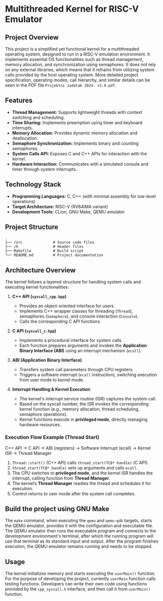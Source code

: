 # **Multithreaded Kernel for RISC-V Emulator**

## **Project Overview**
This project is a simplified yet functional kernel for a multithreaded operating system, designed to run in a RISC-V emulation environment. It implements essential OS functionalities such as thread management, memory allocation, and synchronization using semaphores. It does not rely on any external libraries, which means that it refrains from utilizing system calls provided by the host operating system. More detailed project specification, operating modes, call hierarchy, and similar details can be seen in the PDF file ```Projektni zadatak 2024. v1.0.pdf```.

## **Features**
- **Thread Management:** Supports lightweight threads with context switching and scheduling.
- **Time Sharing:** Implements preemption using timer and keyboard interrupts.
- **Memory Allocation:** Provides dynamic memory allocation and deallocation.
- **Semaphore Synchronization:** Implements binary and counting semaphores.
- **System Calls API:** Exposes C and C++ APIs for interaction with the kernel.
- **Hardware Interaction:** Communicates with a simulated console and timer through system interrupts.

## **Technology Stack**
- **Programming Languages:** C, C++ (with minimal assembly for low-level operations)
- **Target Architecture:** RISC-V (RV64IMA variant)
- **Development Tools:** CLion, GNU Make, QEMU emulator

## **Project Structure**
```
.
├── /src              # Source code files 
├── /h                # Header files 
├── Makefile          # Build script  
└── README.md         # Project documentation 
```

## **Architecture Overview**
The kernel follows a layered structure for handling system calls and executing kernel functionalities:

1. **C++ API (`syscall_cpp.hpp`)**  
   - Provides an object-oriented interface for users.  
   - Implements C++ wrapper classes for threading (`Thread`), semaphores (`Semaphore`), and console interaction (`Console`).  
   - Calls the corresponding C API functions.

2. **C API (`syscall_c.hpp`)**  
   - Implements a procedural interface for system calls.  
   - Each function prepares arguments and invokes the **Application Binary Interface (ABI)** using an interrupt mechanism (`ecall`).

3. **ABI (Application Binary Interface)**  
   - Transfers system call parameters through CPU registers.  
   - Triggers a software interrupt (`ecall` instruction), switching execution from user mode to kernel mode.

4. **Interrupt Handling & Kernel Execution**  
   - The kernel's interrupt service routine (ISR) captures the system call.  
   - Based on the syscall number, the ISR invokes the corresponding kernel function (e.g., memory allocation, thread scheduling, semaphore operations).  
   - Kernel functions execute in **privileged mode**, directly managing hardware resources.

### **Execution Flow Example (Thread Start)**
C++ API -> C API -> ABI (registers) -> Software Interrupt (ecall) -> Kernel ISR -> Thread Manager

1. `Thread::start()` (C++ API) calls `thread_start(TCB* handle)` (C API).  
2. `thread_start(TCB* handle)` sets up arguments and calls `ecall`.  
3. The CPU switches to **privileged mode**, and the kernel ISR handles the interrupt, calling function from **Thread Manager**.  
4. The kernel’s **Thread Manager** readies the thread and schedules it for execution.  
5. Control returns to user mode after the system call completes.

## **Build the project using GNU Make**
The `make` command, when executing the `qemu` and `qemu-gdb` targets, starts the QEMU emulator, 
provides it with the configuration and executable file. The QEMU emulator then runs the executable program and connects to the development environment's terminal,
after which the running program will use that terminal as its standard input and output. After the program finishes execution, 
the QEMU emulator remains running and needs to be stopped. 

## **Usage**
The kernel initializes memory and starts executing the `userMain()` function. For the purpose of developing the project, currently `userMain` function calls testing functions. 
Developers can write their own code using functions provided by the `cpp_syscall.h` interface, and then call it from `userMain()` function.
